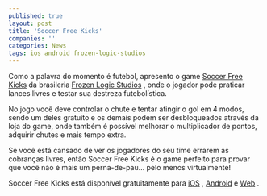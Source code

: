 ```yaml
---
published: true
layout: post
title: 'Soccer Free Kicks'
companies: ''
categories: News
tags: ios android frozen-logic-studios
---
```


 
Como a palavra do momento é futebol, apresento o game <a href="http://www.frozenlogicstudios.com/soccerfreekicks.html" target="_blank">Soccer Free Kicks</a>
 da brasileria <a href="http://www.frozenlogicstudios.com/" target="_blank">Frozen Logic Studios</a>
, onde o jogador pode praticar lances livres e testar sua destreza futebolística.
 

 
No jogo você deve controlar o chute e tentar atingir o gol em 4 modos, sendo um deles gratuíto e os demais podem ser desbloqueados através da loja do game, onde também é possível melhorar o multiplicador de pontos, adquirir chutes e mais tempo extra.
 

 
Se você está cansado de ver os jogadores do seu time errarem as cobranças livres, então Soccer Free Kicks é o game perfeito para provar que você não é mais um perna-de-pau... pelo menos virtualmente!
 

 
Soccer Free Kicks está disponível gratuitamente para <a href="http://bit.ly/soccerfreekicks-ios">iOS</a>
, <a href="http://play.google.com/store/apps/details?id=com.frozenlogicstudios.soccerfreekicks" target="_blank">Android</a>
 e <a href="http://clickjogos.uol.com.br/jogos/soccer-free-kicks/" target="_blank">Web</a>
.
